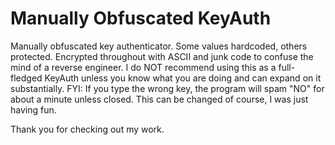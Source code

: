 # Manually Obfuscated KeyAuth
Manually obfuscated key authenticator. Some values hardcoded, others protected. Encrypted throughout with ASCII and junk code to confuse the mind of a reverse engineer.
I do NOT recommend using this as a full-fledged KeyAuth unless you know what you are doing and can expand on it substantially. FYI: If you type the wrong key, the program will spam "NO" for about a minute unless closed. This can be changed of course, I was just having fun.

Thank you for checking out my work.
